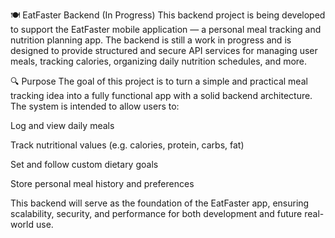 🍽️ EatFaster Backend (In Progress)
This backend project is being developed to support the EatFaster mobile application — a personal meal tracking and nutrition planning app. The backend is still a work in progress and is designed to provide structured and secure API services for managing user meals, tracking calories, organizing daily nutrition schedules, and more.

🔍 Purpose
The goal of this project is to turn a simple and practical meal tracking idea into a fully functional app with a solid backend architecture. The system is intended to allow users to:

Log and view daily meals

Track nutritional values (e.g. calories, protein, carbs, fat)

Set and follow custom dietary goals

Store personal meal history and preferences

This backend will serve as the foundation of the EatFaster app, ensuring scalability, security, and performance for both development and future real-world use.
